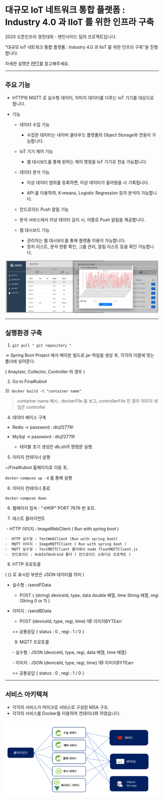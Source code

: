 # 대규모 IoT 네트워크 통합 플랫폼 : Industry 4.0 과 IIoT 를 위한 인프라 구축


2020 오픈인프라 경진대회 - 밴인사이드 팀의 프로젝트입니다.

"대규모 IoT 네트워크 통합 플랫폼 : Industry 4.0 과 IIoT 를 위한 인프라 구축"을 진행합니다.

자세한 설명은 [PPT](https://github.com/freedomchurl/KubIoT/blob/master/%EB%8C%80%EA%B7%9C%EB%AA%A8_IoT_%EB%84%A4%ED%8A%B8%EC%9B%8C%ED%81%AC_%ED%86%B5%ED%95%A9%ED%94%8C%EB%9E%AB%ED%8F%BC_%EB%B0%9C%ED%91%9C%EC%9E%90%EB%A3%8C.pptx)를 참고해주세요.



---



## 주요 기능

- HTTP와 MQTT 로 실수형 데이터, 이미지 데이터를 다루는 IoT 기기를 대상으로 합니다.

- 기능

  - 데이터 수집 기능 

    * 수집한 데이터는 네이버 클라우드 플랫폼의 Object Storage와 연동이 가능합니다.

  - IoT 기기 제어 기능

    *  웹 대시보드를 통해 원하는 제어 명령을 IoT 기기로 전송 가능합니다.

  - 데이터 분석 기능

    * 이상 데이터 범위를 등록하면, 이상 데이터가 들어왔을 시 기록됩니다.

    * API 를 이용하여, K-means, Logistic Regression 등의 분석이 가능합니다.

  -  안드로이드 Push 알림 기능

    * 분석 서비스에서 이상 데이터 감지 시, 어플로 Push 알림을 제공합니다.

  - 웹 대시보드 기능

    * 관리자는 웹 대시보드를 통해 플랫폼 이용이 가능합니다.
    * 장치 리스트, 분석 현황 확인, 그룹 관리, 알림 리스트 등을 확인 가능합니다. 

  

![대시보드](https://github.com/freedomchurl/KubIoT/blob/master/%EB%8C%80%EC%8B%9C%EB%B3%B4%EB%93%9C%EC%9D%B4%EB%AF%B8%EC%A7%80.png)

___



## 실행환경 구축

1) `git pull " git repository "`

-> Spring Boot Project 에서 메이븐 빌드로 jar 파일을 생성 후, 각각의 이름에 맞는 폴더에 넣어준다.

( Anaylzer, Collector, Controller 의 경우 )

2) Go to FinalKubiot

3)`` docker build -t "container name"``

> container name 예시 : dockerFile 을 보고, controllerFile 인 경우 이미지 네임은 controller

4) 데이터 베이스 구축

- Redis -> password : dlcjf2779!

- MySql -> password : dlcjf2779!

  - 테이블 초기 생성은 db.sh의 명령문 실행.

5)  이미지 컨테이너 실행

~/FinalKubiot 홈페이지로 이동 후,

`docker-compose up -d` 를 통해 실행

6) 이미지 컨테이너 종료

``docker-compose down``

6) 웹페이지 접속 : "서버IP" PORT 7676 번 포트.

7) 테스트 클라이언트

​	-  HTTP 이미지 : ImageWebClient ( Run with spring boot )

    -  HTTP 실수형 : TestWebClient (Run with spring boot)
    -  MQTT 이미지 : ImageMQTTClient ( Run with spring boot )
    -  MQTT 실수형 : TestMQTTClient 폴더에서 node floatMQTTClient.js
    -  안드로이드 : KubIoTAndroid 폴더 ( 안드로이드 스튜디오 프로젝트 )

8) HTTP 프로토콜

( {} 로 표시된 부분은 JSON 데이터를 의미 )

- 실수형 : /sendFData
  - POST { (string) deviceId, type, data double 배열, time String 배열, regi (String 0 or 1) }
  
- 이미지 : /sendBData
  - POST {deviceId, type, regi, time} !@ 이미지BYTEarr

  => 공통응답 { status : 0 , regi : 1 / 0 }



  9) MQTT 프로토콜

  \-   실수형 : JSON {deviceId, type, regi, data 배열, time 배열}

  \-   이미지 : JSON {deviceId, type, regi, time} !@ 이미지BYTEarr

  => 공통응답 { status : 0 , regi : 1 / 0 }



---



## 서비스 아키텍쳐

* 각각의 서비스가 마이크로 서비스로 구성된 MSA 구조.
* 각각의 서비스를 Docker를 이용하여 컨테이너화 하였습니다.

![전체구조](https://github.com/freedomchurl/KubIoT/blob/master/%EC%A0%84%EC%B2%B4%EA%B5%AC%EC%A1%B0.PNG)